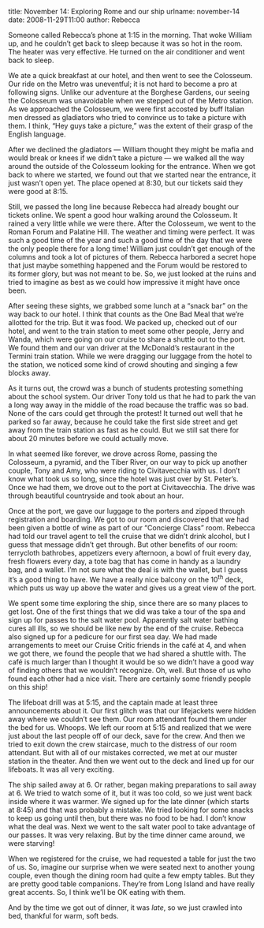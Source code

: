 title: November 14: Exploring Rome and our ship
urlname: november-14
date: 2008-11-29T11:00
author: Rebecca

Someone called Rebecca&#x02bc;s phone at 1:15 in the morning. That woke William
up, and he couldn&#x02bc;t get back to sleep because it was so hot in the room.
The heater was very effective. He turned on the air conditioner and went back to
sleep.

We ate a quick breakfast at our hotel, and then went to see the Colosseum. Our
ride on the Metro was uneventful; it is not hard to become a pro at following
signs. Unlike our adventure at the Borghese Gardens, our seeing the Colosseum
was unavoidable when we stepped out of the Metro station. As we approached the
Colosseum, we were first accosted by buff Italian men dressed as gladiators who
tried to convince us to take a picture with them. I think, &ldquo;Hey guys take
a picture,&rdquo; was the extent of their grasp of the English language.

After we declined the gladiators &mdash; William thought they might be mafia and
would break or knees if we didn&#x02bc;t take a picture &mdash; we walked all
the way around the outside of the Colosseum looking for the entrance. When we
got back to where we started, we found out that we started near the entrance, it
just wasn&#x02bc;t open yet. The place opened at 8:30, but our tickets said they
were good at 8:15.

Still, we passed the long line because Rebecca had already bought our tickets
online. We spent a good hour walking around the Colosseum. It rained a very
little while we were there. After the Colosseum, we went to the Roman Forum and
Palatine Hill. The weather and timing were perfect. It was such a good time of
the year and such a good time of the day that we were the only people there for
a long time! William just couldn&#x02bc;t get enough of the columns and took a
lot of pictures of them. Rebecca harbored a secret hope that just maybe
something happened and the Forum would be restored to its former glory, but was
not meant to be. So, we just looked at the ruins and tried to imagine as best as
we could how impressive it might have once been.

After seeing these sights, we grabbed some lunch at a &ldquo;snack bar&rdquo; on
the way back to our hotel. I think that counts as the One Bad Meal that
we&#x02bc;re allotted for the trip. But it was food. We packed up, checked out
of our hotel, and went to the train station to meet some other people, Jerry and
Wanda, which were going on our cruise to share a shuttle out to the port. We
found them and our van driver at the McDonald&#x02bc;s restaurant in the Termini
train station. While we were dragging our luggage from the hotel to the station,
we noticed some kind of crowd shouting and singing a few blocks away.

As it turns out, the crowd was a bunch of students protesting something about
the school system. Our driver Tony told us that he had to park the van a long
way away in the middle of the road because the traffic was so bad. None of the
cars could get through the protest! It turned out well that he parked so far
away, because he could take the first side street and get away from the train
station as fast as he could. But we still sat there for about 20 minutes before
we could actually move.

In what seemed like forever, we drove across Rome, passing the Colosseum, a
pyramid, and the Tiber River, on our way to pick up another couple, Tony and
Amy, who were riding to Civitavecchia with us. I don&#x02bc;t know what took us
so long, since the hotel was just over by St. Peter&#x02bc;s. Once we had them,
we drove out to the port at Civitavecchia. The drive was through beautiful
countryside and took about an hour.

Once at the port, we gave our luggage to the porters and zipped through
registration and boarding. We got to our room and discovered that we had been
given a bottle of wine as part of our &ldquo;Concierge Class&rdquo; room.
Rebecca had told our travel agent to tell the cruise that we didn&#x02bc;t drink
alcohol, but I guess that message didn&#x02bc;t get through. But other benefits
of our room: terrycloth bathrobes, appetizers every afternoon, a bowl of fruit
every day, fresh flowers every day, a tote bag that has come in handy as a
laundry bag, and a wallet. I&#x02bc;m not sure what the deal is with the wallet,
but I guess it&#x02bc;s a good thing to have. We have a really nice balcony on
the 10<sup>th</sup> deck, which puts us way up above the water and gives us a
great view of the port.

We spent some time exploring the ship, since there are so many places to get
lost. One of the first things that we did was take a tour of the spa and sign up
for passes to the salt water pool. Apparently salt water bathing cures all ills,
so we should be like new by the end of the cruise. Rebecca also signed up for a
pedicure for our first sea day. We had made arrangements to meet our Cruise
Critic friends in the café at 4, and when we got there, we found the people that
we had shared a shuttle with. The café is much larger than I thought it would be
so we didn&#x02bc;t have a good way of finding others that we wouldn&#x02bc;t
recognize. Oh, well. But those of us who found each other had a nice visit.
There are certainly some friendly people on this ship!

The lifeboat drill was at 5:15, and the captain made at least three
announcements about it. Our first glitch was that our lifejackets were hidden
away where we couldn&#x02bc;t see them. Our room attendant found them under the
bed for us. Whoops. We left our room at 5:15 and realized that we were just
about the last people off of our deck, save for the crew. And then we tried to
exit down the crew staircase, much to the distress of our room attendant. But
with all of our mistakes corrected, we met at our muster station in the theater.
And then we went out to the deck and lined up for our lifeboats. It was all very
exciting.

The ship sailed away at 6. Or rather, began making preparations to sail away at
6. We tried to watch some of it, but it was too cold, so we just went back
inside where it was warmer. We signed up for the late dinner (which starts at
8:45) and that was probably a mistake. We tried looking for some snacks to keep
us going until then, but there was no food to be had. I don&#x02bc;t know what
the deal was. Next we went to the salt water pool to take advantage of our
passes. It was very relaxing. But by the time dinner came around, we were
starving!

When we registered for the cruise, we had requested a table for just the two of
us. So, imagine our surprise when we were seated next to another young couple,
even though the dining room had quite a few empty tables. But they are pretty
good table companions. They&#x02bc;re from Long Island and have really great
accents. So, I think we&#x02bc;ll be OK eating with them.

And by the time we got out of dinner, it was *late*, so we just crawled into
bed, thankful for warm, soft beds.
